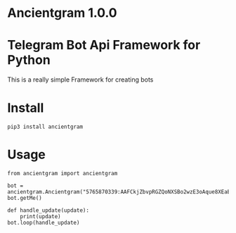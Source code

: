 # Ancientgram 1.0.0
# Telegram Bot Api Framework for Python
This is a really simple Framework for creating bots
# Install
```
pip3 install ancientgram
```
# Usage
```
from ancientgram import ancientgram

bot = ancientgram.Ancientgram("5765870339:AAFCkjZbvpRGZQoNXSBo2wzE3oAque8XEaE")
bot.getMe()

def handle_update(update):
    print(update)
bot.loop(handle_update)
```
